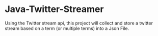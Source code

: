 # Java-Twitter-Streamer
Using the Twitter stream api, this project will collect and store a twitter stream based on a term (or multiple terms) into a Json File.
